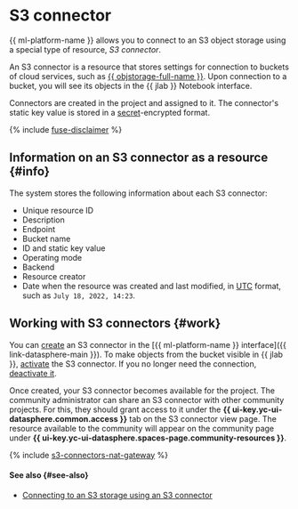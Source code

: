 # S3 connector

{{ ml-platform-name }} allows you to connect to an S3 object storage using a special type of resource, _S3 connector_.

An S3 connector is a resource that stores settings for connection to buckets of cloud services, such as [{{ objstorage-full-name }}](../../storage/). Upon connection to a bucket, you will see its objects in the {{ jlab }} Notebook interface.

Connectors are created in the project and assigned to it. The connector's static key value is stored in a [secret](secrets.md)-encrypted format.

{% include [fuse-disclaimer](../../_includes/datasphere/fuse-disclaimer.md) %}

## Information on an S3 connector as a resource {#info}

The system stores the following information about each S3 connector:

* Unique resource ID
* Description
* Endpoint
* Bucket name
* ID and static key value
* Operating mode
* Backend
* Resource creator
* Date when the resource was created and last modified, in [UTC](https://en.wikipedia.org/wiki/Coordinated_Universal_Time) format, such as `July 18, 2022, 14:23`.

## Working with S3 connectors {#work}

You can [create](../operations/data/s3-connectors.md) an S3 connector in the [{{ ml-platform-name }} interface]({{ link-datasphere-main }}). To make objects from the bucket visible in {{ jlab }}, [activate](../operations/data/s3-connectors.md#mount) the S3 connector. If you no longer need the connection, [deactivate it](../operations/data/s3-connectors.md#unmount).

Once created, your S3 connector becomes available for the project. The community administrator can share an S3 connector with other community projects. For this, they should grant access to it under the **{{ ui-key.yc-ui-datasphere.common.access }}** tab on the S3 connector view page. The resource available to the community will appear on the community page under **{{ ui-key.yc-ui-datasphere.spaces-page.community-resources }}**.

{% include [s3-connectors-nat-gateway](../../_includes/datasphere/s3-connectors-nat-gateway.md) %}

#### See also {#see-also}

* [Connecting to an S3 storage using an S3 connector](../operations/data/s3-connectors.md)